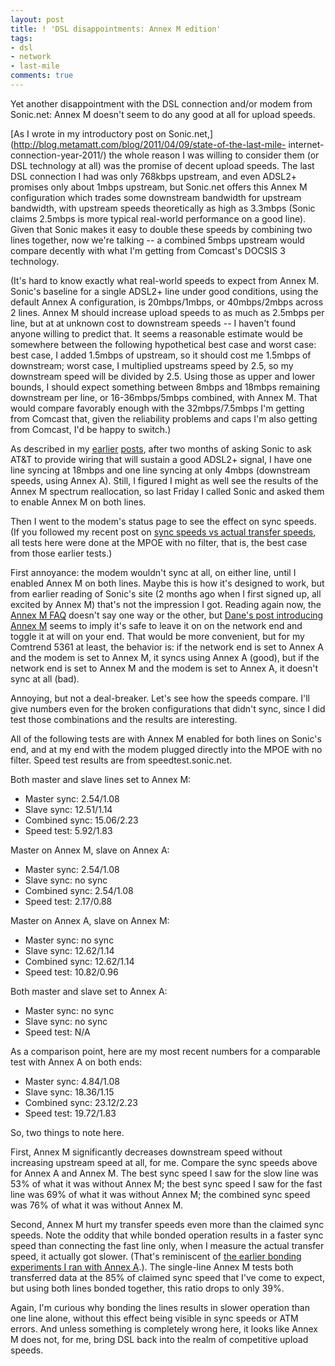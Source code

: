 ```yaml
---
layout: post
title: ! 'DSL disappointments: Annex M edition'
tags:
- dsl
- network
- last-mile
comments: true
---
```

Yet another disappointment with the DSL connection and/or modem from
Sonic.net: Annex M doesn't seem to do any good at all for upload speeds.

[As I wrote in my introductory post on Sonic.net,](http://blog.metamatt.com/blog/2011/04/09/state-of-the-last-mile- internet-connection-year-2011/) the whole reason I was willing to consider
them (or DSL technology at all) was the promise of decent upload speeds. The
last DSL connection I had was only 768kbps upstream, and even ADSL2+ promises
only about 1mbps upstream, but Sonic.net offers this Annex M configuration
which trades some downstream bandwidth for upstream bandwidth, with upstream
speeds theoretically as high as 3.3mbps (Sonic claims 2.5mbps is more typical
real-world performance on a good line). Given that Sonic makes it easy to
double these speeds by combining two lines together, now we're talking -- a
combined 5mbps upstream would compare decently with what I'm getting from
Comcast's DOCSIS 3 technology.

(It's hard to know exactly what real-world speeds to expect from Annex M.
Sonic's baseline for a single ADSL2+ line under good conditions, using the
default Annex A configuration, is 20mbps/1mbps, or 40mbps/2mbps across 2
lines. Annex M should increase upload speeds to as much as 2.5mbps per line,
but at at unknown cost to downstream speeds -- I haven't found anyone willing
to predict that. It seems a reasonable estimate would be somewhere between the
following hypothetical best case and worst case: best case, I added 1.5mbps of
upstream, so it should cost me 1.5mbps of downstream; worst case, I multiplied
upstreams speed by 2.5, so my downstream speed will be divided by 2.5. Using
those as upper and lower bounds, I should expect something between 8mbps and
18mbps remaining downstream per line, or 16-36mbps/5mbps combined, with Annex
M. That would compare favorably enough with the 32mbps/7.5mbps I'm getting
from Comcast that, given the reliability problems and caps I'm also getting
from Comcast, I'd be happy to switch.)

As described in my [earlier](http://blog.metamatt.com/blog/2011/04/09/state-of-the-last-mile-internet-connection-year-2011/) [posts](http://blog.metamatt.com/post/4719413815/dsl-modem-annoyances-misleading-sync-speed-edition), after two months of asking Sonic to ask AT&T
to provide wiring that will sustain a good ADSL2+ signal, I have one line
syncing at 18mbps and one line syncing at only 4mbps (downstream speeds, using
Annex A). Still, I figured I might as well see the results of the Annex M
spectrum reallocation, so last Friday I called Sonic and asked them to enable
Annex M on both lines.

Then I went to the modem's status page to see the effect on sync speeds. (If
you followed my recent post on [sync speeds vs actual transfer speeds](http://blog.metamatt.com/post/4719413815/dsl-modem-annoyances-misleading-sync-speed-edition), all tests here were done at the MPOE with no
filter, that is, the best case from those earlier tests.)

First annoyance: the modem wouldn't sync at all, on either line, until I
enabled Annex M on both lines. Maybe this is how it's designed to work, but
from earlier reading of Sonic's site (2 months ago when I first signed up, all
excited by Annex M) that's not the impression I got. Reading again now, the
[Annex M FAQ](http://sonic.net/support/faq/advanced/annexm.shtml) doesn't say
one way or the other, but [Dane's post introducing Annex M](http://corp.sonic.net/ceo/2010/04/20/fusion-annex-m-available-for-testing-in-santa-rosa/) seems to imply it's safe to leave it on on the network end and
toggle it at will on your end. That would be more convenient, but for my
Comtrend 5361 at least, the behavior is: if the network end is set to Annex A
and the modem is set to Annex M, it syncs using Annex A (good), but if the
network end is set to Annex M and the modem is set to Annex A, it doesn't sync
at all (bad).

Annoying, but not a deal-breaker. Let's see how the speeds compare. I'll give
numbers even for the broken configurations that didn't sync, since I did test
those combinations and the results are interesting.

All of the following tests are with Annex M enabled for both lines on Sonic's
end, and at my end with the modem plugged directly into the MPOE with no
filter. Speed test results are from speedtest.sonic.net.

Both master and slave lines set to Annex M:

  * Master sync: 2.54/1.08
  * Slave sync: 12.51/1.14
  * Combined sync: 15.06/2.23
  * Speed test: 5.92/1.83

Master on Annex M, slave on Annex A:

  * Master sync: 2.54/1.08
  * Slave sync: no sync
  * Combined sync: 2.54/1.08
  * Speed test: 2.17/0.88

Master on Annex A, slave on Annex M:

  * Master sync: no sync
  * Slave sync: 12.62/1.14
  * Combined sync: 12.62/1.14
  * Speed test: 10.82/0.96

Both master and slave set to Annex A:

  * Master sync: no sync
  * Slave sync: no sync
  * Speed test: N/A

As a comparison point, here are my most recent numbers for a comparable test
with Annex A on both ends:

  * Master sync: 4.84/1.08
  * Slave sync: 18.36/1.15
  * Combined sync: 23.12/2.23
  * Speed test: 19.72/1.83

So, two things to note here.

First, Annex M significantly decreases downstream speed without increasing
upstream speed at all, for me. Compare the sync speeds above for Annex A and
Annex M. The best sync speed I saw for the slow line was 53% of what it was
without Annex M; the best sync speed I saw for the fast line was 69% of what
it was without Annex M; the combined sync speed was 76% of what it was without
Annex M.

Second, Annex M hurt my transfer speeds even more than the claimed sync
speeds. Note the oddity that while bonded operation results in a faster sync
speed than connecting the fast line only, when I measure the actual transfer
speed, it actually got slower. (That's reminiscent of [the earlier bonding experiments I ran with Annex A](http://blog.metamatt.com/post/4719413815/dsl-modem-annoyances-misleading-sync-speed-edition).). The single-line Annex M
tests both transferred data at the 85% of claimed sync speed that I've come to
expect, but using both lines bonded together, this ratio drops to only 39%.

Again, I'm curious why bonding the lines results in slower operation than one
line alone, without this effect being visible in sync speeds or ATM errors.
And unless something is completely wrong here, it looks like Annex M does not,
for me, bring DSL back into the realm of competitive upload speeds.
